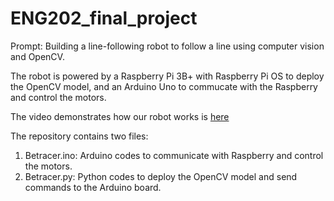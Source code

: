 # ENG202_final_project
Prompt: Building a line-following robot to follow a line using computer vision and OpenCV.

The robot is powered by a Raspberry Pi 3B+ with Raspberry Pi OS to deploy the OpenCV model, and an Arduino Uno to commucate with the Raspberry and control the motors.

The video demonstrates how our robot works is [here](https://drive.google.com/drive/folders/1OnaljuKn4o9rPp2lVWc9CIcVXmSjMVy0?usp=sharing)

The repository contains two files:
1. Betracer.ino: Arduino codes to communicate with Raspberry and control the motors.
2. Betracer.py: Python codes to deploy the OpenCV model and send commands to the Arduino board.
